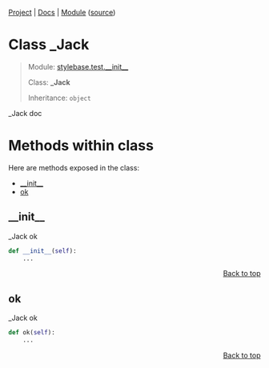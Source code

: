 [Project](https://github.com/pyrustic/stylebase#readme) | [Docs](https://github.com/pyrustic/stylebase/blob/master/docs/README.md) | [Module](https://github.com/pyrustic/stylebase/blob/master/docs/modules/stylebase/test/__init__/README.md) ([source](https://github.com/pyrustic/stylebase/blob/master/stylebase/test/__init__.py))

# Class _Jack
> Module: [stylebase.test.\_\_init\_\_](https://github.com/pyrustic/stylebase/blob/master/docs/modules/stylebase/test/__init__/README.md)
>
> Class: **_Jack**
>
> Inheritance: `object`

_Jack doc

# Methods within class
Here are methods exposed in the class:
- [\_\_init\_\_](#__init__)
- [ok](#ok)

## \_\_init\_\_
_Jack ok

```python
def __init__(self):
    ...
```

<p align="right"><a href="#class-_jack">Back to top</a></p>

## ok
_Jack ok

```python
def ok(self):
    ...
```

<p align="right"><a href="#class-_jack">Back to top</a></p>
